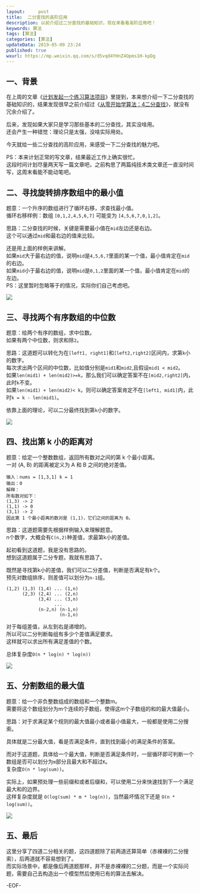```yaml
---   
layout:     post  
title:  二分查找的高阶应用 
description: 以前介绍过二分查找的基础知识，现在来看看高阶应用吧！    
keywords: 算法  
tags: [算法]    
categories: [算法]  
updateData: 2019-05-09 23:24   
published: true 
wxurl: https://mp.weixin.qq.com/s/d5vqd4YHnZ4Opms1H-kpDg  
---  
```



## 一、背景  


在上周的文章《[计划发起一个练习算法项目](https://mp.weixin.qq.com/s/ThqNvzMQAmOI69j7t4mG8Q)》里提到，本来想介绍一下二分查找的基础知识的，结果发现很早之前介绍过《[从零开始学算法：4二分查找](https://mp.weixin.qq.com/s/ThqNvzMQAmOI69j7t4mG8Q)》，就没有冗余介绍了。  


后来，发现如果大家只是学习那些基本的二分查找，其实没啥用。  
还会产生一种错觉：理论只是太强，没啥实际用处。  


今天就给一些二分查找的高阶应用，来感受一下二分查找的魅力吧。  


PS：本来计划正常的写文章，结果最近工作上确实很忙。  
这段时间计划尽量两天写一篇文章吧，之前构思了两篇纯技术类文章还一直没时间写，这周末看能不能动笔吧。  



## 二、寻找旋转排序数组中的最小值    

 
题意：一个升序的数组进行了循环右移，求查找最小值。  
循环右移样例：数组 `[0,1,2,4,5,6,7]` 可能变为 `[4,5,6,7,0,1,2]`。  


思路：二分查找的时候，关键是需要最小值在`mid`左边还是右边。  
这个可以通过`mid`和最右边的值来比较。 


还是用上面的样例来讲解。  
如果`mid`大于最右边的值，说明`mid`是`4,5,6,7`里面的某一个值，最小值肯定在`mid`的右边。  
如果`mid`小于最右边的值，说明`mid`是`0,1,2`里面的某一个值，最小值肯定在`mid`的左边。  
PS：这里暂时忽略等于的情况，实际你们自己考虑吧。  


![](https://res2019.tiankonguse.com/images/2019/05/09/001.png)  


## 三、寻找两个有序数组的中位数  


题意：给两个有序的数组，求中位数。  
如果有两个中位数，则求和除`2`。  



思路：这道题可以转化为在`[left1, right1]`和`[left2,right2]`区间内，求第`k`小的数字。  
每次求出两个区间的中位数，比如值分别是`mid1`和`mid2`,且假设`mid1 < mid2`。  
如果`len(mid1) + len(mid2)>=k`，那么我们可以确定答案不在`[mid2,right2]`内，此时`k`不变。  
如果`len(mid1) + len(mid2)< k`，则可以确定答案肯定不在`[left1, mid1]`内，此时`k = k - len(mid1)`。  


依靠上面的理论，可以二分最终找到第`k`小的数字。  


![](https://res2019.tiankonguse.com/images/2019/05/09/002.png)  


## 四、找出第 k 小的距离对  


题意：给定一个整数数组，返回所有数对之间的第 k 个最小距离。   
一对 (A, B) 的距离被定义为 A 和 B 之间的绝对差值。    


```
输入：nums = [1,3,1] k = 1
输出：0 
解释：
所有数对如下：
(1,3) -> 2
(1,1) -> 0
(3,1) -> 2
因此第 1 个最小距离的数对是 (1,1)，它们之间的距离为 0。
```


思路：这道题需要先根据样例输入来理解题意。  
n个数字，大概会有`C(n,2)`种差值，求最第k小的差值。  


起初看到这道题，我是没有思路的。  
想到这道题属于二分专题，我就有思路了。  


既然是寻找第k小的差值，我们可以二分差值，判断是否满足有k个。  
预先对数组排序，则差值可以划分为`n-1`组。  


```
(1,2) (1,3) (1,4) ... (1,n)
      (2,3) (2,4) ... (2,n)
	        (3,4) ... (3,n)
			      ...
			(n-2,n) (n-1,n)
				    (n-1,n)
```


对于每组差值，从左到右是递增的。  
所以可以二分判断每组有多少个差值满足要求。  
这样就可以求出所有满足差值的个数。  


总体复杂度`O(n * log(n) * log(n))`  


![](https://res2019.tiankonguse.com/images/2019/05/09/003.png)


## 五、分割数组的最大值


题意：给一个非负整数组成的数组和一个整数m。  
需要将这个数组划分为m个连续的子数组，使得这m个子数组的和的最大值最小。  


思路：对于求满足某个规则的最大值最小或者最小值最大，一般都是使用二分搜索。  

具体就是二分最大值，看是否满足条件，直到找到最小的满足条件的答案。  


而对于这道题，具体给一个最大值，判断是否满足条件时，一层循环即可判断一个数组是否可以划分为`m`部分且最大和不超过`K`。  
复杂度`O(n * log(sum))`。  


实际上，如果预处理一些前缀和或者后缀和，可以使用二分来快速找到下一个满足最大和的边界。  
这样复杂度就是 `O(log(sum) * m * log(n))`，当然最坏情况下还是 `O(n * log(sum))`。  


![](https://res2019.tiankonguse.com/images/2019/05/09/004.png)


## 五、最后  


这里分享了四道二分相关的题，这四道题除了前两道还算简单（赤裸裸的二分搜索），后两道就不容易想到了。  
而实际场景中，都是像后两道题那样，并不是赤裸裸的二分题，而是一个实际问题，需要自己去构造出一个模型然后使用已有的算法去解决。  



-EOF-  


